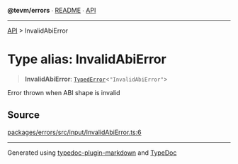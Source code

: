 **@tevm/errors** ∙ [README](../README.md) ∙ [API](../API.md)

***

[API](../API.md) > InvalidAbiError

# Type alias: InvalidAbiError

> **InvalidAbiError**: [`TypedError`](TypedError.md)\<`"InvalidAbiError"`\>

Error thrown when ABI shape is invalid

## Source

[packages/errors/src/input/InvalidAbiError.ts:6](https://github.com/evmts/tevm-monorepo/blob/main/packages/errors/src/input/InvalidAbiError.ts#L6)

***
Generated using [typedoc-plugin-markdown](https://www.npmjs.com/package/typedoc-plugin-markdown) and [TypeDoc](https://typedoc.org/)
